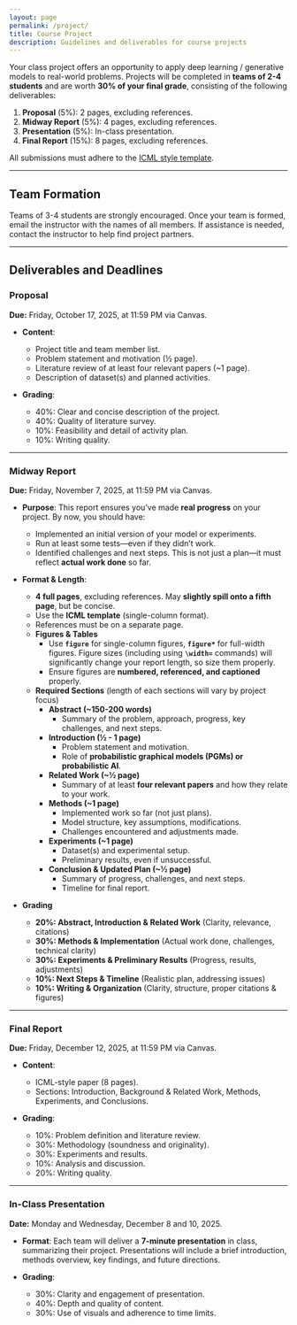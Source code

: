 ```yaml
---
layout: page
permalink: /project/
title: Course Project
description: Guidelines and deliverables for course projects
---
```



Your class project offers an opportunity to apply deep learning / generative models to real-world problems. Projects will be completed in **teams of 2-4 students** and are worth **30% of your final grade**, consisting of the following deliverables:

1. **Proposal** (5%): 2 pages, excluding references.
2. **Midway Report** (5%): 4 pages, excluding references.
3. **Presentation** (5%): In-class presentation.
4. **Final Report** (15%): 8 pages, excluding references.

All submissions must adhere to the [ICML style template](https://www.overleaf.com/latex/templates/icml2025-template/dhxrkcgkvnkt).

---

## Team Formation

Teams of 3-4 students are strongly encouraged. Once your team is formed, email the instructor with the names of all members. If assistance is needed, contact the instructor to help find project partners.

---

## Deliverables and Deadlines

### **Proposal**
**Due:** Friday, October 17, 2025, at 11:59 PM via Canvas.

- **Content**:
  - Project title and team member list.
  - Problem statement and motivation (½ page).
  - Literature review of at least four relevant papers (~1 page).
  - Description of dataset(s) and planned activities.

- **Grading**:
  - 40%: Clear and concise description of the project.
  - 40%: Quality of literature survey.
  - 10%: Feasibility and detail of activity plan.
  - 10%: Writing quality.

---

### **Midway Report**
**Due:** Friday, November 7, 2025, at 11:59 PM via Canvas.

- **Purpose**:
This report ensures you’ve made **real progress** on your project. By now, you should have:
  - Implemented an initial version of your model or experiments.
  - Run at least some tests—even if they didn’t work.
  - Identified challenges and next steps.
This is not just a plan—it must reflect **actual work done** so far.

- **Format & Length**:
  - **4 full pages**, excluding references. May **slightly spill onto a fifth page**, but be concise.
  - Use the **ICML template** (single-column format).
  - References must be on a separate page.
  - **Figures & Tables**
    - Use **`figure`** for single-column figures, **`figure*`** for full-width figures. Figure sizes (including using **`\width=`** commands) will significantly change your report length, so size them properly.
    - Ensure figures are **numbered, referenced, and captioned** properly.
  - **Required Sections** (length of each sections will vary by project focus)
    - **Abstract (~150-200 words)**
      - Summary of the problem, approach, progress, key challenges, and next steps.
    - **Introduction (½ - 1 page)**
      - Problem statement and motivation.
      - Role of **probabilistic graphical models (PGMs) or probabilistic AI**.
    - **Related Work (~½ page)**
      - Summary of at least **four relevant papers** and how they relate to your work.
    - **Methods (~1 page)**
      - Implemented work so far (not just plans).
      - Model structure, key assumptions, modifications.
      - Challenges encountered and adjustments made.
    - **Experiments (~1 page)**
      - Dataset(s) and experimental setup.
      - Preliminary results, even if unsuccessful.
    - **Conclusion & Updated Plan (~½ page)**
      - Summary of progress, challenges, and next steps.
      - Timeline for final report.

- **Grading**
  - **20%: Abstract, Introduction & Related Work** (Clarity, relevance, citations)
  - **30%: Methods & Implementation** (Actual work done, challenges, technical clarity)
  - **30%: Experiments & Preliminary Results** (Progress, results, adjustments)
  - **10%: Next Steps & Timeline** (Realistic plan, addressing issues)
  - **10%: Writing & Organization** (Clarity, structure, proper citations & figures)

---

### **Final Report**
**Due:** Friday, December 12, 2025, at 11:59 PM via Canvas.

- **Content**:
  - ICML-style paper (8 pages).
  - Sections: Introduction, Background & Related Work, Methods, Experiments, and Conclusions.

- **Grading**:
  - 10%: Problem definition and literature review.
  - 30%: Methodology (soundness and originality).
  - 30%: Experiments and results.
  - 10%: Analysis and discussion.
  - 20%: Writing quality.

---

### **In-Class Presentation**
**Date:** Monday and Wednesday, December 8 and 10, 2025.

- **Format**: Each team will deliver a **7-minute presentation** in class, summarizing their project. Presentations will include a brief introduction, methods overview, key findings, and future directions.

- **Grading**:
  - 30%: Clarity and engagement of presentation.
  - 40%: Depth and quality of content.
  - 30%: Use of visuals and adherence to time limits.

